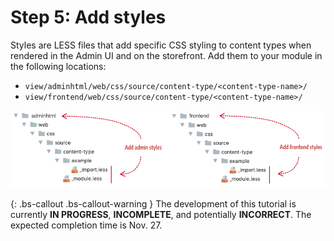 <!-- {% raw %} -->

# Step 5: Add styles

Styles are LESS files that add specific CSS styling to content types when rendered in the Admin UI and on the storefront. Add them to your module in the following locations:

- `view/adminhtml/web/css/source/content-type/<content-type-name>/`
- `view/frontend/web/css/source/content-type/<content-type-name>/`

![Create config file](../images/step6-add-styles.png)


{: .bs-callout .bs-callout-warning }
The development of this tutorial is currently **IN PROGRESS**, **INCOMPLETE**, and potentially **INCORRECT**. The expected completion time is Nov. 27.

<!-- {% endraw %} -->